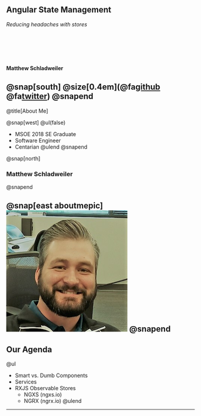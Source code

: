 ## Angular State Management

*Reducing headaches with stores*

<p style="margin-top: 100px; font-weight: bold;">Matthew Schladweiler</p>

@snap[south]
@size[0.4em](@fa[github](BlackbeardMatt)     @fa[twitter](BlackbeardMatt))
@snapend
---
@title[About Me]

@snap[west]
@ul(false)
- MSOE 2018 SE Graduate
- Software Engineer
- Centarian
@ulend
@snapend

@snap[north]
### Matthew Schladweiler
@snapend

@snap[east aboutmepic]
![ProfilePic](assets/img/me.jpg)
@snapend
---
## Our Agenda

@ul
- Smart vs. Dumb Components
- Services
- RXJS Observable Stores
    - NGXS (ngxs.io)
    - NGRX (ngrx.io)
@ulend
---
